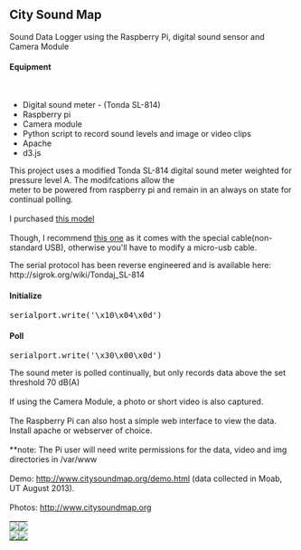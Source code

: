 <html>
<body>
<h2>City Sound Map</h2>
<p>
Sound Data Logger using the Raspberry Pi, digital sound sensor and Camera Module 
<br/>
<h4>Equipment</h4>
<br/>
<ul>
<li>Digital sound meter - (Tonda SL-814)</li>
<li>Raspberry pi</li>
<li>Camera module</li>
<li>Python script to record sound levels and image or video clips</li>
<li>Apache</li>
<li>d3.js</li>
</ul>
</p>
<p>
This project uses a modified Tonda SL-814 digital sound meter weighted for pressure level A.  The modifcations allow the meter to be powered from raspberry pi and remain in an always on state for continual polling. 
<br/><br/>
I purchased <a href="http://www.amazon.com/NEEWER%C2%AE-Digital-Sound-Level-Meter/dp/B005JX2EZ2">this model</a>   
<br/><br/>
Though, I recommend <a href="http://www.amazon.com/Professional-Digital-Pressure-Measurement-Detectors/dp/B00LL3Y074">this one</a> as it comes with the special cable(non-standard USB), otherwise you'll have to modify a micro-usb cable.
</p>
<p>
The serial protocol has been reverse engineered and is available here:<br />
http://sigrok.org/wiki/Tondaj_SL-814
</p>
<p>
<h4>Initialize</h4> 
<p><pre>serialport.write('\x10\x04\x0d')</pre></p>
<h4>Poll</h4> 
<p><pre>serialport.write('\x30\x00\x0d')</pre></p>
</p>
<p>
The sound meter is polled continually, but only records data above the set threshold 70 dB(A) 
<br/><br/>
If using the Camera Module, a photo or short video is also captured.
<br/><br/>
The Raspberry Pi can also host a simple web interface to view the data.  Install apache or webserver of choice.  
<br/><br/>
**note: The Pi user will need write permissions for the data, video and img directories in /var/www
<br/><br/>
Demo: <a href="http://www.citysoundmap.org/demo.html">http://www.citysoundmap.org/demo.html</a> (data collected in Moab, UT August 2013).
<br/><br/>
Photos: <a href="http://www.citysoundmap.org/demo.html">http://www.citysoundmap.org</a>
</p>
<p>
<table>
	<tr>
		<td width="50%" style="border: none; padding: 0in">
			<img SRC="http://www.citysoundmap.org/SoundMap_html_m385bb6d7.jpg"></img>
		</td>		
		<td width="50%" style="border: none; padding: 0in">
			<img SRC="http://www.citysoundmap.org/SoundMap_html_m52855a9.jpg"></img>
		</td>
	</tr>
	<tr>
		<td width="50%" style="border: none; padding: 0in">
			<img SRC="http://www.citysoundmap.org/SoundMap_html_m78939703.png"></img>
		</td>		
		<td width="50%" style="border: none; padding: 0in">
			<img SRC="http://www.citysoundmap.org/SoundMap_html_7278ea41.png"></img>
		</td>
	</tr>	
</table>
</p>
</body>
</html>